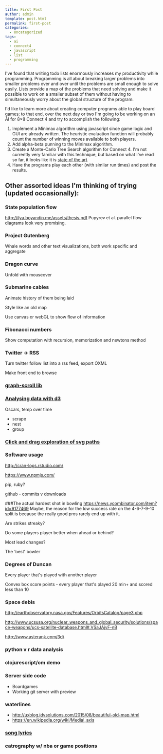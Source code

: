 ```yaml
---
title: First Post
author: admin
template: post.html
permalink: first-post
categories:
  - Uncategorized
tags:
  - ai
  - connect4
  - javascript
  - list
  - programming
---
```

I've found that writing todo lists enormously increases my productivity while programming. Programming is all about breaking larger problems into smaller problems over and over until the problems are small enough to solve easily. Lists provide a map of the problems that need solving and make it possible to work on a smaller subset of them without having to simultaneously worry about the global structure of the program.

I'd like to learn more about creating computer programs able to play board games; to that end, over the next day or two I'm going to be working on an AI for 8&#215;8 Connect 4 and try to accomplish the following:

1.  Implement a Minimax algorithm using javascript since game logic and GUI are already written. The heuristic evaluation function will probably count the number of winning moves available to both players.
2.  Add alpha-beta punning to the Minimax algorithm.
3.  Create a Monte-Carlo Tree Search algorithm for Connect 4. I'm not currently very familiar with this technique, but based on what I've read so far, it looks like it is [state of the art][1].
4.  Have the programs play each other (with similar run times) and post the results.

 [1]: http://en.wikipedia.org/wiki/Monte_Carlo_method#Games


## Other assorted ideas I'm thinking of trying (updated occasionally): 

### State population flow
http://ilya.boyandin.me/assets/thesis.pdf Pupyrev et al. parallel flow diagrams look very promising. 


### Project Gutenberg
Whale words and other text visualizations, both work specific and aggregate 

### Dragon curve
Unfold with mouseover

### Submarine cables
Animate history of them being laid

Style like an old map

Use canvas or webGL to show flow of information

### Fibonacci numbers
Show computation with recursion, memorization and newtons method 


### Twitter -> RSS
Turn twitter follow list into a rss feed, export OXML

Make front end to browse

### [graph-scroll lib](http://1wheel.github.io/graph-scroll/)

### [Analysing data with d3](http://roadtolarissa.com/data-exploration/) 
Oscars, temp over time
- scrape
- nest
- group


### [Click and drag exploration of svg paths](http://roadtolarissa.com/blog/2015/02/22/svg-path-strings/)

### Software usage
http://cran-logs.rstudio.com/

https://www.npmjs.com/

pip, ruby?

github - commits v downloads

###The actual hardest shot in bowling
https://news.ycombinator.com/item?id=9177469
Maybe, the reason for the low success rate on the 4-6-7-9-10 split is because the really good pros rarely end up with it.

Are strikes streaky?

Do some players player better when ahead or behind?

Most lead changes?

The 'best' bowler

### Degrees of Duncan
Every player that's played with another player

Convex box score points - every player that's played 20 min+ and scored less than 10

### Space debis
http://earthobservatory.nasa.gov/Features/OrbitsCatalog/page3.php

http://www.ucsusa.org/nuclear_weapons_and_global_security/solutions/space-weapons/ucs-satellite-database.html#.VSaJAjvF-nB

http://www.asterank.com/3d/

### python v r data analysis 

### clojurescript/om demo

### Server side code
- Boardgames
- Working git server with preview

### waterlines
- http://uxblog.idvsolutions.com/2015/08/beautiful-old-map.html
- https://en.wikipedia.org/wiki/Medial_axis

### [song lyrics](roadtolarissa.com/lyric-type/)

### catrography w/ nba or game positions 
